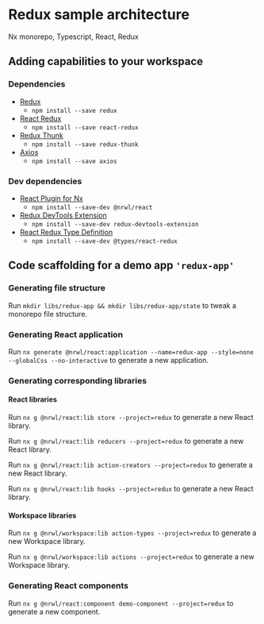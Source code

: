 # Redux sample architecture

Nx monorepo, Typescript, React, Redux

## Adding capabilities to your workspace

### Dependencies

- [Redux](https://www.npmjs.com/package/redux)
  - `npm install --save redux`
- [React Redux](https://www.npmjs.com/package/react-redux)
  - `npm install --save react-redux`
- [Redux Thunk](https://www.npmjs.com/package/redux-thunk)
  - `npm install --save redux-thunk`
- [Axios](https://www.npmjs.com/package/axios)
  - `npm install --save axios`

### Dev dependencies

- [React Plugin for Nx](https://www.npmjs.com/package/@nrwl/react)
  - `npm install --save-dev @nrwl/react`
- [Redux DevTools Extension](https://www.npmjs.com/package/redux-devtools-extension)
  - `npm install --save-dev redux-devtools-extension`
- [React Redux Type Definition](https://www.npmjs.com/package/@types/react-redux)
  - `npm install --save-dev @types/react-redux`


## Code scaffolding for a demo app `'redux-app'`

### Generating file structure

Run `mkdir libs/redux-app && mkdir libs/redux-app/state` to tweak a monorepo file structure.

### Generating React application

Run `nx generate @nrwl/react:application --name=redux-app --style=none --globalCss --no-interactive` to generate a new application.

### Generating corresponding libraries

#### React libraries

Run `nx g @nrwl/react:lib store --project=redux` to generate a new React library.

Run `nx g @nrwl/react:lib reducers --project=redux` to generate a new React library.

Run `nx g @nrwl/react:lib action-creators --project=redux` to generate a new React library.

Run `nx g @nrwl/react:lib hooks --project=redux` to generate a new React library.

#### Workspace libraries

Run `nx g @nrwl/workspace:lib action-types --project=redux` to generate a new Workspace library.

Run `nx g @nrwl/workspace:lib actions --project=redux` to generate a new Workspace library.

### Generating React components

Run `nx g @nrwl/react:component demo-component --project=redux` to generate a new component.
